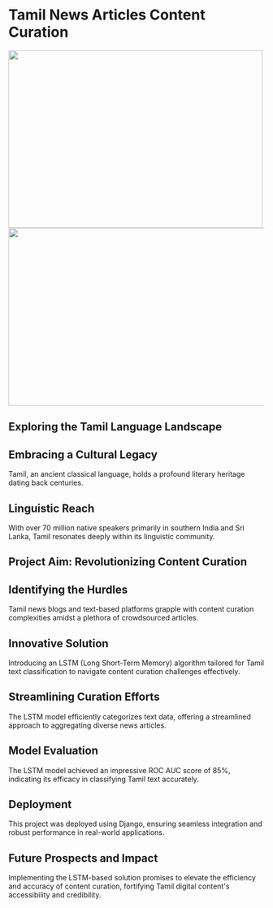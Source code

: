 # Tamil News Articles Content Curation


<img src="https://github.com/santhosh1299/news_tamil_classification/blob/master/tamil_image.jpg" alt="" width="500" height="350">

<img src="https://github.com/santhosh1299/news_tamil_classification/blob/master/tamil_web_app.png" alt="" width="600" height="350">


## Exploring the Tamil Language Landscape

## Embracing a Cultural Legacy
Tamil, an ancient classical language, holds a profound literary heritage dating back centuries.

## Linguistic Reach
With over 70 million native speakers primarily in southern India and Sri Lanka, Tamil resonates deeply within its linguistic community.

## Project Aim: Revolutionizing Content Curation

## Identifying the Hurdles
Tamil news blogs and text-based platforms grapple with content curation complexities amidst a plethora of crowdsourced articles.

## Innovative Solution
Introducing an LSTM (Long Short-Term Memory) algorithm tailored for Tamil text classification to navigate content curation challenges effectively.

## Streamlining Curation Efforts
The LSTM model efficiently categorizes text data, offering a streamlined approach to aggregating diverse news articles.

## Model Evaluation
The LSTM model achieved an impressive ROC AUC score of 85%, indicating its efficacy in classifying Tamil text accurately.

## Deployment
This project was deployed using Django, ensuring seamless integration and robust performance in real-world applications.


## Future Prospects and Impact
Implementing the LSTM-based solution promises to elevate the efficiency and accuracy of content curation, fortifying Tamil digital content's accessibility and credibility.


